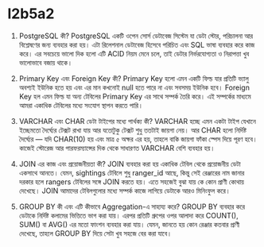 # l2b5a2
1. PostgreSQL কী?
PostgreSQL একটি ওপেন সোর্স ডেটাবেজ সিস্টেম যা ডেটা স্টোর, পরিচালনা আর বিশ্লেষণের জন্য ব্যবহার করা হয়। এটা রিলেশনাল ডেটাবেজ হিসেবে পরিচিত এবং SQL ভাষা ব্যবহার করে কাজ করে। এর সবচেয়ে ভালো দিক হলো এটি ACID নিয়ম মেনে চলে, তাই ডেটার নির্ভরযোগ্যতা ও নিরাপত্তা খুব ভালোভাবে বজায় থাকে।

2. Primary Key এবং Foreign Key কী?
Primary Key হলো এমন একটি ফিল্ড যার প্রতিটি ভ্যালু অবশ্যই ইউনিক হতে হয় এবং এর মান কখনোই null হতে পারে না এবং সবসময় ইউনিক হবে।
Foreign Key হল এমন ফিল্ড যা অন্য টেবিলের Primary Key এর সাথে সম্পর্ক তৈরি করে। এই সম্পর্কের মাধ্যমে আমরা একাধিক টেবিলের মধ্যে সংযোগ স্থাপন করতে পারি।

4. VARCHAR এবং CHAR ডেটা টাইপের মধ্যে পার্থক্য কী?
VARCHAR হচ্ছে এমন একটা টাইপ যেখানে ইচ্ছেমতো দৈর্ঘ্যের টেক্সট রাখা যায় আর যতোটুকু টেক্সট শুধু  ততটাই জায়গা নেয়। আর CHAR হলো নির্দিষ্ট দৈর্ঘ্যের —  যদি CHAR(10) হয় এবং মাত্র ৫ অক্ষর এর হয়, তাহলে বাকি জায়গা ফাঁকা স্পেস দিয়ে পূরণ হবে। কাজেই স্টোরেজ আর পারফরম্যান্সের দিক থেকে সাধারণত VARCHAR বেশি ব্যবহার হয়।

5. JOIN এর কাজ এবং প্রয়োজনীয়তা কী?
JOIN ব্যবহার করা হয় একাধিক টেবিল থেকে প্রয়োজনীয় ডেটা একসাথে আনতে। যেমন, sightings টেবিলে শুধু ranger_id আছে, কিন্তু সেই রেঞ্জারের নাম জানার দরকার হলে rangers টেবিলের সঙ্গে JOIN করতে হয়। এতে সহজেই বুঝা যায় কে কোন প্রাণী কোথায় দেখেছে। JOIN আমাদের টেবিলগুলোর মধ্যে সম্পর্ক কাজে লাগিয়ে ডেটাকে আরও মিনিংফুল করে।

6. GROUP BY কী এবং এটি কীভাবে Aggregation-এ সাহায্য করে?
GROUP BY ব্যবহার করে ডেটাকে নির্দিষ্ট কলামের ভিত্তিতে ভাগ করা যায়। এরপর প্রতিটি গ্রুপের ওপর আলাদা করে COUNT(), SUM() বা AVG() এর মতো ফাংশন ব্যবহার করা যায়। যেমন, জানতে হয় কোন রেঞ্জার কতবার প্রাণী দেখেছে, তাহলে GROUP BY দিয়ে সেটা খুব সহজে বের করা যাবে।
